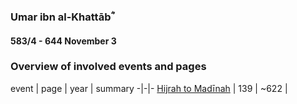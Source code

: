 ### Umar ibn al-Khattābؓ
#### 583/4 - 644 November 3

### Overview of involved events and pages

event | page | year | summary
-|-|-
[Hijrah to Madīnah](../events/0622_10Hijrah) | 139 | ~622 | 
